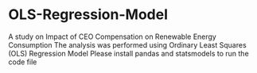 # OLS-Regression-Model
A study on Impact of CEO Compensation on Renewable Energy Consumption
The analysis was performed using Ordinary Least Squares (OLS) Regression Model
Please install pandas and statsmodels to run the code file

